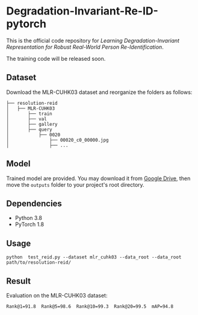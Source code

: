 # Degradation-Invariant-Re-ID-pytorch
This is the official code repository for *Learning Degradation-Invariant Representation for Robust Real-World Person Re-Identification*.

The training code will be released soon.

## Dataset
Download the MLR-CUHK03 dataset and reorganize the folders as follows:<br>
```
├── resolution-reid
│   ├── MLR-CUHK03
│       ├── train
│       ├── val
│       ├── gallery
│       ├── query
│           ├── 0020
│               ├── 00020_c0_00000.jpg
│               ├── ...
```

## Model
Trained model are provided. You may download it from [Google Drive](https://drive.google.com/drive/folders/1anHkFyEJaQWRsbkmVFjZX9y71zzb7rCs?usp=sharing), then move the `outputs` folder to your project's root directory.

## Dependencies
* Python 3.8
* PyTorch 1.8

## Usage
```
python  test_reid.py --dataset mlr_cuhk03 --data_root --data_root path/to/resolution-reid/
```

## Result
Evaluation on the MLR-CUHK03 dataset:

`Rank@1=91.8  Rank@5=98.6  Rank@10=99.3  Rank@20=99.5  mAP=94.8`
